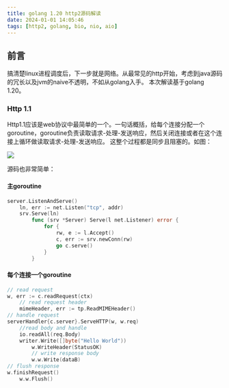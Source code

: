 ```yaml
---
title: golang 1.20 http2源码解读
date: 2024-01-01 14:05:46
tags: [http2, golang, bio, nio, aio]
---
```


## 前言
搞清楚linux进程调度后，下一步就是网络。从最常见的http开始，考虑到java源码的冗长以及jvm的naive不透明，不如从golang入手。
本次解读基于golang 1.20。

### Http 1.1
Http1.1应该是web协议中最简单的一个。一句话概括，给每个连接分配一个goroutine，goroutine负责读取请求-处理-发送响应，然后关闭连接或者在这个连接上循环做读取请求-处理-发送响应。
这整个过程都是同步且阻塞的。如图：

![](http1.1.png)

源码也非常简单：
#### 主goroutine
```go
server.ListenAndServe()
    ln, err := net.Listen("tcp", addr)
    srv.Serve(ln)
        func (srv *Server) Serve(l net.Listener) error {
            for {
                rw, e := l.Accept()
                c, err := srv.newConn(rw)
                go c.serve()
            }
        }
```

#### 每个连接一个goroutine
```go
// read request
w, err := c.readRequest(ctx)
    // read request header
    mimeHeader, err := tp.ReadMIMEHeader()
// handle request
serverHandler{c.server}.ServeHTTP(w, w.req)
	//read body and handle
	io.readAll(req.Body)
	writer.Write([]byte("Hello World"))
        w.WriteHeader(StatusOK)
		// write response body
		w.w.Write(dataB)
// flush response
w.finishRequest()
    w.w.Flush()
```



